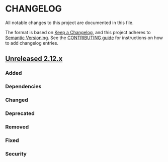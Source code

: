 # CHANGELOG
All notable changes to this project are documented in this file.

The format is based on [Keep a Changelog](https://keepachangelog.com/en/1.0.0/), and this project adheres to [Semantic Versioning](https://semver.org/spec/v2.0.0.html). See the [CONTRIBUTING guide](./CONTRIBUTING.md#Changelog) for instructions on how to add changelog entries.

## [Unreleased 2.12.x]
### Added

### Dependencies

### Changed

### Deprecated

### Removed

### Fixed

### Security

[Unreleased 2.12.x]: https://github.com/opensearch-project/OpenSearch/compare/a9c03c2...2.12
